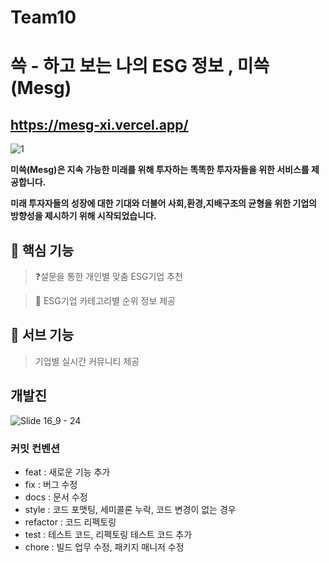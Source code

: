# Team10

# 쓱 - 하고 보는 나의 ESG 정보 , 미쓱(Mesg)
https://mesg-xi.vercel.app/
---
![1](https://github.com/fjqmqjrm/mesg/assets/126189239/430d81e0-be5f-4b77-ac1d-647c4db2f15d)


**미쓱(Mesg)은 지속 가능한 미래를 위해 투자하는 똑똑한 투자자들을 위한 서비스를 제공합니다.** 

**미래 투자자들의 성장에 대한 기대와 더불어 사회,환경,지배구조의 균형을 위한 기업의 방향성을 제시하기 위해 시작되었습니다.**

## 📲 핵심 기능

> ❓설문을 통한 개인별 맞춤 ESG기업 추천

> 🔢 ESG기업 카테고리별 순위 정보 제공

## 📲 서브 기능

> 기업별 실시간 커뮤니티 제공

## 개발진

![Slide 16_9 - 24](https://github.com/fjqmqjrm/mesg/assets/126189239/8c4981a0-a418-427b-907b-ff5050ee39b0)


### 커밋 컨벤션

- feat : 새로운 기능 추가
- fix : 버그 수정
- docs : 문서 수정
- style : 코드 포맷팅, 세미콜론 누락, 코드 변경이 없는 경우
- refactor : 코드 리펙토링
- test : 테스트 코드, 리펙토링 테스트 코드 추가
- chore : 빌드 업무 수정, 패키지 매니저 수정
